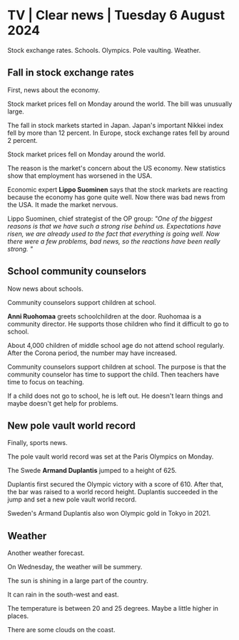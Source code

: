 # TV \| Clear news \| Tuesday 6 August 2024

Stock exchange rates. Schools. Olympics. Pole vaulting. Weather.

## Fall in stock exchange rates

First, news about the economy.

Stock market prices fell on Monday around the world. The bill was unusually large.

The fall in stock markets started in Japan. Japan's important Nikkei index fell by more than 12 percent. In Europe, stock exchange rates fell by around 2 percent.

Stock market prices fell on Monday around the world.

The reason is the market's concern about the US economy. New statistics show that employment has worsened in the USA.

Economic expert **Lippo Suominen** says that the stock markets are reacting because the economy has gone quite well. Now there was bad news from the USA. It made the market nervous.

Lippo Suominen, chief strategist of the OP group: *"One of the biggest reasons is that we have such a strong rise behind us. Expectations have risen, we are already used to the fact that everything is going well. Now there were a few problems, bad news, so the reactions have been really strong. "*

## School community counselors

Now news about schools.

Community counselors support children at school.

**Anni Ruohomaa** greets schoolchildren at the door. Ruohomaa is a community director. He supports those children who find it difficult to go to school.

About 4,000 children of middle school age do not attend school regularly. After the Corona period, the number may have increased.

Community counselors support children at school. The purpose is that the community counselor has time to support the child. Then teachers have time to focus on teaching.

If a child does not go to school, he is left out. He doesn't learn things and maybe doesn't get help for problems.

## New pole vault world record

Finally, sports news.

The pole vault world record was set at the Paris Olympics on Monday.

The Swede **Armand Duplantis** jumped to a height of 625.

Duplantis first secured the Olympic victory with a score of 610. After that, the bar was raised to a world record height. Duplantis succeeded in the jump and set a new pole vault world record.

Sweden's Armand Duplantis also won Olympic gold in Tokyo in 2021.

## Weather

Another weather forecast.

On Wednesday, the weather will be summery.

The sun is shining in a large part of the country.

It can rain in the south-west and east.

The temperature is between 20 and 25 degrees. Maybe a little higher in places.

There are some clouds on the coast.

